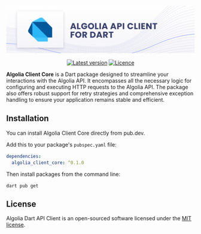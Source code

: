 <p align="center">
  <a href="https://www.algolia.com">
    <img alt="Algolia for Kotlin" src="https://raw.githubusercontent.com/algolia/algoliasearch-client-common/master/banners/dart.png" >
  </a>

  <p align="center">
    <a href="https://pub.dartlang.org/packages/algolia_client_core"><img src="https://img.shields.io/pub/v/algolia_client_core.svg" alt="Latest version"></img></a>
    <a href="https://pub.dev/packages/algolia_client_core/publisher"><img src="https://img.shields.io/pub/publisher/algolia_client_core.svg" alt="Licence"></img></a>
  </p>
</p>

**Algolia Client Core** is a Dart package designed to streamline your interactions with the Algolia API. It encompasses all the necessary logic for configuring and executing HTTP requests to the Algolia API. The package also offers robust support for retry strategies and comprehensive exception handling to ensure your application remains stable and efficient.

## Installation

You can install Algolia Client Core directly from pub.dev.

Add this to your package's `pubspec.yaml` file:

```yaml
dependencies:
  algolia_client_core: ^0.1.0
```

Then install packages from the command line:

```shell
dart pub get
```

## License

Algolia Dart API Client is an open-sourced software licensed under the [MIT license](LICENSE).
